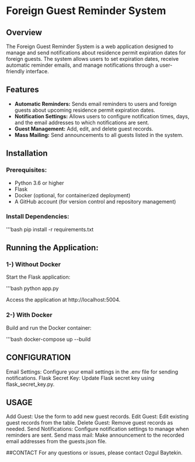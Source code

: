 # Foreign Guest Reminder System

## Overview
The Foreign Guest Reminder System is a web application designed to manage and send notifications about residence permit expiration dates for foreign guests. The system allows users to set expiration dates, receive automatic reminder emails, and manage notifications through a user-friendly interface.

## Features
- **Automatic Reminders:** Sends email reminders to users and foreign guests about upcoming residence permit expiration dates.
- **Notification Settings:** Allows users to configure notification times, days, and the email addresses to which notifications are sent.
- **Guest Management:** Add, edit, and delete guest records.
- **Mass Mailing:** Send announcements to all guests listed in the system.

## Installation

### Prerequisites:
- Python 3.6 or higher
- Flask
- Docker (optional, for containerized deployment)
- A GitHub account (for version control and repository management)

### Install Dependencies:

'''bash 
pip install -r requirements.txt

## Running the Application:
### 1-) Without Docker
Start the Flask application:

'''bash 
python app.py

Access the application at http://localhost:5004.
### 2-) With Docker
Build and run the Docker container:

'''bash
docker-compose up --build

## CONFIGURATION
Email Settings: Configure your email settings in the .env file for sending notifications.
Flask Secret Key: Update Flask secret key using flask_secret_key.py.



## USAGE
Add Guest: Use the form to add new guest records.
Edit Guest: Edit existing guest records from the table.
Delete Guest: Remove guest records as needed.
Send Notifications: Configure notification settings to manage when reminders are sent.
Send mass mail: Make announcement to the recorded email addresses from the guests.json file.


##CONTACT
For any questions or issues, please contact Ozgul Baytekin.
